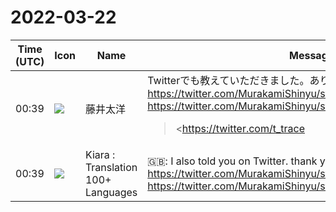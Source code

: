 # 2022-03-22

|Time (UTC)|Icon|Name|Message|
|---|---|---|---|
|00:39|![](https://secure.gravatar.com/avatar/071ca54af656223d6d39098e0598e777.jpg?s=72&d=https%3A%2F%2Fa.slack-edge.com%2Fdf10d%2Fimg%2Favatars%2Fava_0022-72.png)|藤井太洋|Twitterでも教えていただきました。ありがとうございます。<br><https://twitter.com/MurakamiShinyu/status/1504691036547088387><br><https://twitter.com/MurakamiShinyu/status/1504694666272604161><br><blockquote><https://twitter.com/t_trace|@t_trace> ChromeやSafariで縦書き時にU+3008「〈」等の向きが不正になる原因は、font-familyが明示的に指定されていないときにブラウザがこれらの文字に対して縦書き非対応のフォントを選択してしまうためです。lang="ja" の指定あるいはfont-family指定で日本語フォントが選択されるようにすれば回避できるはず</blockquote><br><blockquote><https://twitter.com/t_trace|@t_trace> ChromeのDevTools調べると "〈" のフォントが "Symbol" になっています。このフォントには全角括弧類は基本的に含まれてないのですが、"〈" と "〉" は含まれてます。そのほかの全角括弧類は日本語フォントにフォールバックされるのに、"〈" と "〉" はSymbolフォントになってしまうのはそのため <https://pbs.twimg.com/media/FOG-j3SaQAMlxfH.jpg></blockquote>|
|00:39|![](https://avatars.slack-edge.com/2021-08-02/2324149410423_2aa7423c4133ecb9f168_72.png)|Kiara : Translation 100+ Languages|🇬🇧: I also told you on Twitter. thank you.<br><https://twitter.com/MurakamiShinyu/status/1504691036547088387><br><https://twitter.com/MurakamiShinyu/status/1504694666272604161>|

